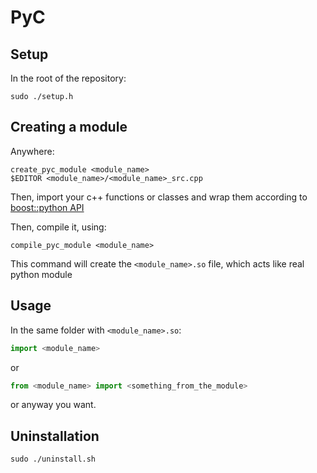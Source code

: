 # PyC
## Setup
In the root of the repository:
```shell
sudo ./setup.h
```
## Creating a module
Anywhere:
```shell
create_pyc_module <module_name>
$EDITOR <module_name>/<module_name>_src.cpp
```
Then, import your c++ functions or classes and wrap them according to [boost::python API](https://www.boost.org/doc/libs/1_76_0/libs/python/doc/html/tutorial/index.html) 

Then, compile it, using:
```shell
compile_pyc_module <module_name>
```
This command will create the `<module_name>.so` file, which acts like real python module
## Usage
In the same folder with `<module_name>.so`:
```python
import <module_name>
```
or
```python
from <module_name> import <something_from_the_module> 
```
or anyway you want.

## Uninstallation
```shell
sudo ./uninstall.sh
```